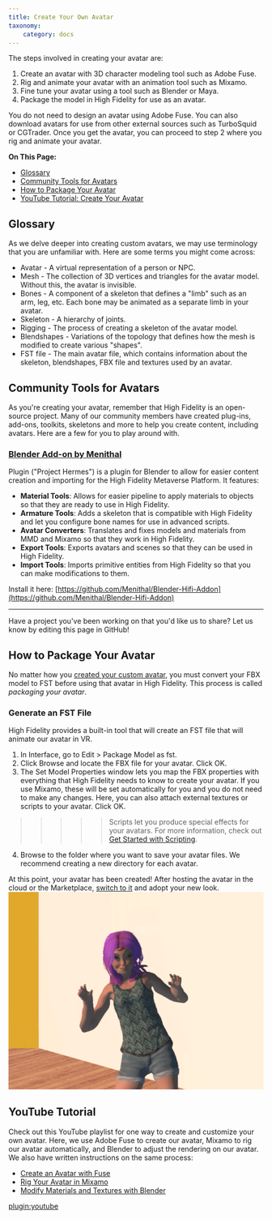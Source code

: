 ```yaml
---
title: Create Your Own Avatar
taxonomy:
    category: docs
---
```


The steps involved in creating your avatar are:

1. Create an avatar with 3D character modeling tool such as Adobe Fuse. 
2. Rig and animate your avatar with an animation tool such as Mixamo.
3. Fine tune your avatar using a tool such as Blender or Maya.
4. Package the model in High Fidelity for use as an avatar.

You do not need to design an avatar using Adobe Fuse. You can also download avatars for use from other external sources such as TurboSquid or CGTrader. Once you get the avatar, you can proceed to step 2 where you rig and animate your avatar.  

**On This Page:**

* [Glossary](#glossary)
* [Community Tools for Avatars](#community-tools-for-avatars)
* [How to Package Your Avatar](#how-to-package-your-avatar)
* [YouTube Tutorial: Create Your Avatar](#youtube-tutorial)

## Glossary

As we delve deeper into creating custom avatars, we may use terminology that you are unfamiliar with. Here are some terms you might come across:

* Avatar - A virtual representation of a person or NPC.
* Mesh - The collection of 3D vertices and triangles for the avatar model. Without this, the avatar is invisible.
* Bones - A component of a skeleton that defines a "limb" such as an arm, leg, etc. Each bone may be animated as a separate limb in your avatar.
* Skeleton - A hierarchy of joints.
* Rigging - The process of creating a skeleton of the avatar model.
* Blendshapes - Variations of the topology that defines how the mesh is modified to create various "shapes".
* FST file - The main avatar file, which contains information about the skeleton, blendshapes, FBX file and textures used by an avatar.


## Community Tools for Avatars
As you're creating your avatar, remember that High Fidelity is an open-source project. Many of our community members have created plug-ins, add-ons, toolkits, skeletons and more to help you create content, including avatars. Here are a few for you to play around with.

### [Blender Add-on by Menithal](https://github.com/Menithal/Blender-Hifi-Addon)

Plugin ("Project Hermes") is a plugin for Blender to allow for easier content creation and importing for the High Fidelity Metaverse Platform. It features: 

- **Material Tools**: Allows for easier pipeline to apply materials to objects so that they are ready to use in High Fidelity.
- **Armature Tools**: Adds a skeleton that is compatible with High Fidelity and let you configure bone names for use in advanced scripts.
- **Avatar Converters**: Translates and fixes models and materials from MMD and Mixamo so that they work in High Fidelity.
- **Export Tools**: Exports avatars and scenes so that they can be used in High Fidelity.
- **Import Tools**: Imports primitive entities from High Fidelity so that you can make modifications to them.

Install it here: [https://github.com/Menithal/Blender-Hifi-Addon](https://github.com/Menithal/Blender-Hifi-Addon)

---
Have a project you've been working on that you'd like us to share? Let us know by editing this page in GitHub! 

## How to Package Your Avatar

No matter how you [created your custom avatar](../), you must convert your FBX model to FST before using that avatar in High Fidelity. This process is called *packaging your avatar*.

### Generate an FST File
High Fidelity provides a built-in tool that will create an FST file that will animate our avatar in VR. 

1. In Interface, go to Edit > Package Model as fst.
2. Click Browse and locate the FBX file for your avatar. Click OK. 
3. The Set Model Properties window lets you map the FBX properties with everything that High Fidelity needs to know to create your avatar. If you use Mixamo, these will be set automatically for you and you do not need to make any changes. Here, you can also attach external textures or scripts to your avatar. Click OK.
>>>>>Scripts let you produce special effects for your avatars. For more information, check out [Get Started with Scripting](https://docs.highfidelity.com/learn-with-us/get-started-with-scripting).
4. Browse to the folder where you want to save your avatar files. We recommend creating a new directory for each avatar. 

At this point, your avatar has been created! After hosting the avatar in the cloud or the Marketplace, [switch to it](../change-avatar#use-your-own-custom-avatar) and adopt your new look. ![](imported-avatar.png)

## YouTube Tutorial

Check out this YouTube playlist for one way to create and customize your own avatar. Here, we use Adobe Fuse to create our avatar, Mixamo to rig our avatar automatically, and Blender to adjust the rendering on our avatar. We also have written instructions on the same process: 

* [Create an Avatar with Fuse](./fuse-tutorial)
* [Rig Your Avatar in Mixamo](./mixamo-tutorial)
* [Modify Materials and Textures with Blender](./blender-tutorial)

[plugin:youtube](https://www.youtube.com/watch?v=6NfiH4rdVRM)

